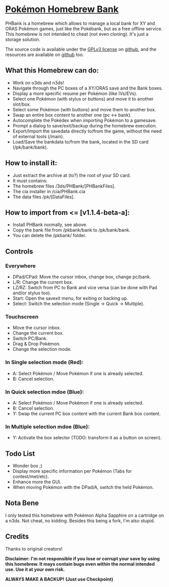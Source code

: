 
# [Pokémon Homebrew Bank​](https://gbatemp.net/threads/398718/)

PHBank is a homebrew which allows to manage a local bank for XY and ORAS Pokémon games, just like the Pokébank, but as a free offline service.
This homebrew is not intended to cheat (not even cloning). It's just a storage solution.

The source code is available under the [GPLv3 license](https://github.com/gocario/PHBank/blob/master/LICENSE) on [github](https://github.com/gocario/PHBank), and the resources are available on [github](https://github.com/gocario/PKBrew) too.


## What this Homebrew can do:
* Work on o3ds and n3ds!
* Navigate through the PC boxes of a XY/ORAS save and the Bank boxes.
* Display a more specific resume per Pokémon (like IVs/EVs).
* Select one Pokémon (with stylus or buttons) and move it to another slot/box.
* Select some Pokémon (with buttons) and move them to another box.
* Swap an entire box content to another one (pc <-> bank).
* Autocomplete the Pokédex when importing Pokémon to a gamesave.
* Prompt a dialog to save/exit/backup during the homebrew execution.
* Export/Import the savedata directly to/from the game, without the need of external tools (/main).
* Load/Save the bankdata to/from the bank, located in the SD card (/pk/bank/bank).

## How to install it:
* Just extract the archive at (to?) the root of your SD card.
* It must contains:
* The homebrew files /3ds/PHBank/[PHBankFiles].
* The cia installer in /cia/PHBank.cia
* The data files /pk/[DataFiles].

## How to import from <= [v1.1.4-beta-a]:
* Install PHBank normally, see above.
* Copy the bank file from /pkbank/bank to /pk/bank/bank.
* You can delete the /pkbank/ folder.

## Controls

### Everywhere​
* DPad/CPad: Move the cursor inbox, change box, change pc/bank.
* L/R: Change the current box.
* LZ/RZ: Switch from PC to Bank and vice versa (can be done with Pad and/or stylus too).
* Start: Open the savexit menu, for exiting or backing up.
* Select: Switch the selection mode (Single -> Quick -> Multiple).

### Touchscreen
* Move the cursor inbox.
* Change the current box.
* Switch PC/Bank.
* Drag & Drop Pokémon.
* Change the selection mode.

### In Single selection mode (Red):
* A: Select Pokémon / Move Pokémon if one is already selected.
* B: Cancel selection.
### In Quick selection mdoe (Blue):
* A: Select Pokémon / Move Pokémon if one is already selected.
* B: Cancel selection.
* Y: Swap the current PC box content with the current Bank box content.

### In Multiple selection mdoe (Blue):
* Y: Activate the box selector (TODO: transform it as a button on screen).

## Todo List
* Wonder box ;)
* Display more specific information per Pokémon (Tabs for contest/met/etc).
* Enhance more the GUI.
* When moving Pokémon with the DPad/A, switch the held Pokémon.

## Nota Bene
I only tested this homebrew with Pokémon Alpha Sapphire on a cartridge on a n3ds.
Not cheat, no kidding. Besides this being a fork, I'm also stupid.

## Credits
Thanks to original creators!

__Disclaimer: I'm not responsible if you lose or corrupt your save by using this homebrew. It mays contain bugs even within the normal intended use. Use it at your own risk.__

****ALWAYS MAKE A BACKUP!**** __(Just use Checkpoint)__
